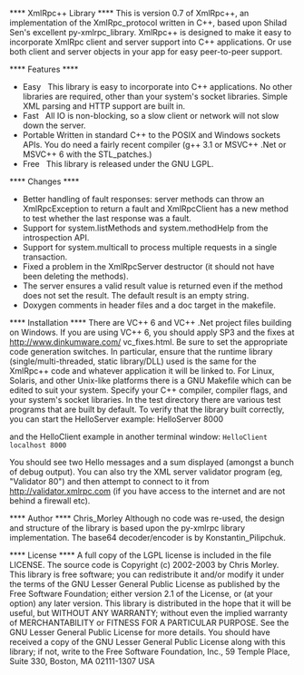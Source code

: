 **** XmlRpc++ Library ****
This is version 0.7 of XmlRpc++, an implementation of the XmlRpc_protocol
written in C++, based upon Shilad Sen's excellent py-xmlrpc_library. XmlRpc++
is designed to make it easy to incorporate XmlRpc client and server support
into C++ applications. Or use both client and server objects in your app for
easy peer-to-peer support.

**** Features ****
- Easy   This library is easy to incorporate into C++ applications. No other 
         libraries are required, other than your system's socket libraries.
         Simple XML parsing and HTTP support are built in.
-  Fast   All IO is non-blocking, so a slow client or network will not slow
          down the server.
- Portable Written in standard C++ to the POSIX and Windows sockets APIs.
           You do need a fairly recent compiler (g++ 3.1 or MSVC++ .Net or MSVC++ 6
           with the STL_patches.)
- Free     This library is released under the GNU LGPL.

**** Changes ****
- Better handling of fault responses: server methods can throw an
  XmlRpcException to return a fault and XmlRpcClient has a new method to
  test whether the last response was a fault.
- Support for system.listMethods and system.methodHelp from the
  introspection API.
- Support for system.multicall to process multiple requests in a single
  transaction.
- Fixed a problem in the XmlRpcServer destructor (it should not have been
  deleting the methods).
- The server ensures a valid result value is returned even if the method
  does not set the result. The default result is an empty string.
- Doxygen comments in header files and a doc target in the makefile.

**** Installation ****
There are VC++ 6 and VC++ .Net project files building on Windows. If you are
using VC++ 6, you should apply SP3 and the fixes at http://www.dinkumware.com/
vc_fixes.html. Be sure to set the appropriate code generation switches. In
particular, ensure that the runtime library (single/multi-threaded, static
library/DLL) used is the same for the XmlRpc++ code and whatever application it
will be linked to.
For Linux, Solaris, and other Unix-like platforms there is a GNU Makefile which
can be edited to suit your system. Specify your C++ compiler, compiler flags,
and your system's socket libraries.
In the test directory there are various test programs that are built by
default. To verify that the library built correctly, you can start the
HelloServer example:
HelloServer 8000
			
and the HelloClient example in another terminal window:
`HelloClient localhost 8000`
			
You should see two Hello messages and a sum displayed (amongst a bunch of debug
output). You can also try the XML server validator program (eg, "Validator 80")
and then attempt to connect to it from http://validator.xmlrpc.com (if you have
access to the internet and are not behind a firewall etc).

**** Author ****
Chris_Morley
Although no code was re-used, the design and structure of the library is based
upon the py-xmlrpc library implementation.
The base64 decoder/encoder is by Konstantin_Pilipchuk.

**** License ****
A full copy of the LGPL license is included in the file LICENSE. The source
code is Copyright (c) 2002-2003 by Chris Morley. This library is free software;
you can redistribute it and/or modify it under the terms of the GNU Lesser
General Public License as published by the Free Software Foundation; either
version 2.1 of the License, or (at your option) any later version. This library
is distributed in the hope that it will be useful, but WITHOUT ANY WARRANTY;
without even the implied warranty of MERCHANTABILITY or FITNESS FOR A
PARTICULAR PURPOSE. See the GNU Lesser General Public License for more details.
You should have received a copy of the GNU Lesser General Public License along
with this library; if not, write to the Free Software Foundation, Inc., 59
Temple Place, Suite 330, Boston, MA 02111-1307 USA
